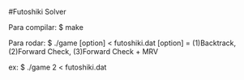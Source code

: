 #Futoshiki Solver

Para compilar:
  $ make

Para rodar:
  $ ./game [option] < futoshiki.dat
  [option] = (1)Backtrack, (2)Forward Check, (3)Forward Check + MRV

ex:
$ ./game 2 < futoshiki.dat
